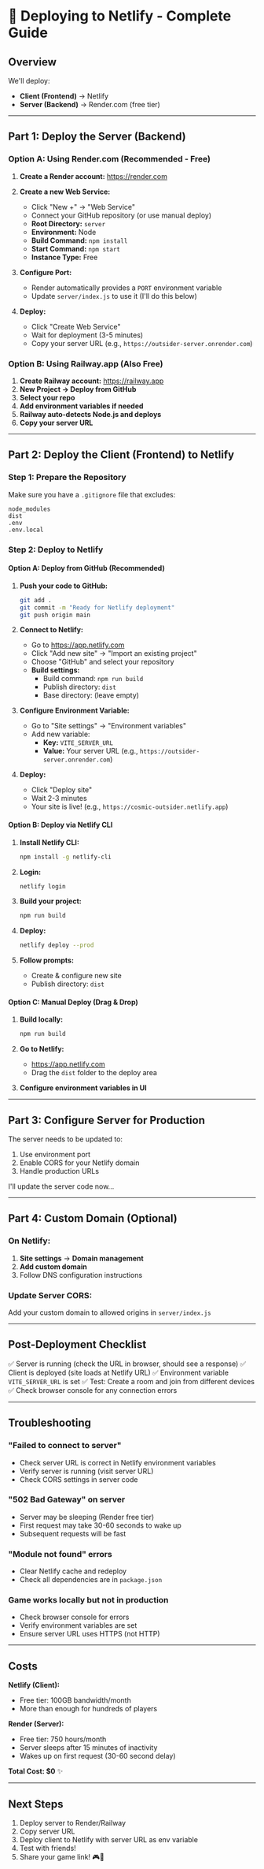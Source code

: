# 🚀 Deploying to Netlify - Complete Guide

## Overview

We'll deploy:
- **Client (Frontend)** → Netlify
- **Server (Backend)** → Render.com (free tier)

---

## Part 1: Deploy the Server (Backend)

### Option A: Using Render.com (Recommended - Free)

1. **Create a Render account:** https://render.com

2. **Create a new Web Service:**
   - Click "New +" → "Web Service"
   - Connect your GitHub repository (or use manual deploy)
   - **Root Directory:** `server`
   - **Environment:** Node
   - **Build Command:** `npm install`
   - **Start Command:** `npm start`
   - **Instance Type:** Free

3. **Configure Port:**
   - Render automatically provides a `PORT` environment variable
   - Update `server/index.js` to use it (I'll do this below)

4. **Deploy:**
   - Click "Create Web Service"
   - Wait for deployment (3-5 minutes)
   - Copy your server URL (e.g., `https://outsider-server.onrender.com`)

### Option B: Using Railway.app (Also Free)

1. **Create Railway account:** https://railway.app
2. **New Project → Deploy from GitHub**
3. **Select your repo**
4. **Add environment variables if needed**
5. **Railway auto-detects Node.js and deploys**
6. **Copy your server URL**

---

## Part 2: Deploy the Client (Frontend) to Netlify

### Step 1: Prepare the Repository

Make sure you have a `.gitignore` file that excludes:
```
node_modules
dist
.env
.env.local
```

### Step 2: Deploy to Netlify

#### Option A: Deploy from GitHub (Recommended)

1. **Push your code to GitHub:**
   ```bash
   git add .
   git commit -m "Ready for Netlify deployment"
   git push origin main
   ```

2. **Connect to Netlify:**
   - Go to https://app.netlify.com
   - Click "Add new site" → "Import an existing project"
   - Choose "GitHub" and select your repository
   - **Build settings:**
     - Build command: `npm run build`
     - Publish directory: `dist`
     - Base directory: (leave empty)

3. **Configure Environment Variable:**
   - Go to "Site settings" → "Environment variables"
   - Add new variable:
     - **Key:** `VITE_SERVER_URL`
     - **Value:** Your server URL (e.g., `https://outsider-server.onrender.com`)

4. **Deploy:**
   - Click "Deploy site"
   - Wait 2-3 minutes
   - Your site is live! (e.g., `https://cosmic-outsider.netlify.app`)

#### Option B: Deploy via Netlify CLI

1. **Install Netlify CLI:**
   ```bash
   npm install -g netlify-cli
   ```

2. **Login:**
   ```bash
   netlify login
   ```

3. **Build your project:**
   ```bash
   npm run build
   ```

4. **Deploy:**
   ```bash
   netlify deploy --prod
   ```

5. **Follow prompts:**
   - Create & configure new site
   - Publish directory: `dist`

#### Option C: Manual Deploy (Drag & Drop)

1. **Build locally:**
   ```bash
   npm run build
   ```

2. **Go to Netlify:**
   - https://app.netlify.com
   - Drag the `dist` folder to the deploy area

3. **Configure environment variables in UI**

---

## Part 3: Configure Server for Production

The server needs to be updated to:
1. Use environment port
2. Enable CORS for your Netlify domain
3. Handle production URLs

I'll update the server code now...

---

## Part 4: Custom Domain (Optional)

### On Netlify:
1. **Site settings** → **Domain management**
2. **Add custom domain**
3. Follow DNS configuration instructions

### Update Server CORS:
Add your custom domain to allowed origins in `server/index.js`

---

## Post-Deployment Checklist

✅ Server is running (check the URL in browser, should see a response)
✅ Client is deployed (site loads at Netlify URL)
✅ Environment variable `VITE_SERVER_URL` is set
✅ Test: Create a room and join from different devices
✅ Check browser console for any connection errors

---

## Troubleshooting

### "Failed to connect to server"
- Check server URL is correct in Netlify environment variables
- Verify server is running (visit server URL)
- Check CORS settings in server code

### "502 Bad Gateway" on server
- Server may be sleeping (Render free tier)
- First request may take 30-60 seconds to wake up
- Subsequent requests will be fast

### "Module not found" errors
- Clear Netlify cache and redeploy
- Check all dependencies are in `package.json`

### Game works locally but not in production
- Check browser console for errors
- Verify environment variables are set
- Ensure server URL uses HTTPS (not HTTP)

---

## Costs

**Netlify (Client):**
- Free tier: 100GB bandwidth/month
- More than enough for hundreds of players

**Render (Server):**
- Free tier: 750 hours/month
- Server sleeps after 15 minutes of inactivity
- Wakes up on first request (30-60 second delay)

**Total Cost: $0** ✨

---

## Next Steps

1. Deploy server to Render/Railway
2. Copy server URL
3. Deploy client to Netlify with server URL as env variable
4. Test with friends!
5. Share your game link! 🎮🚀
